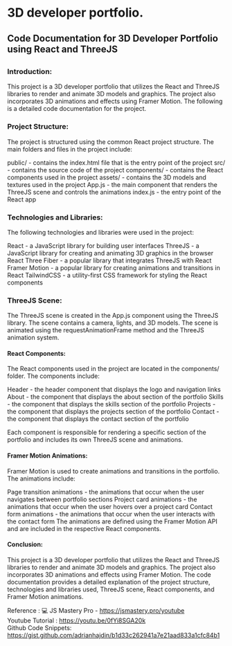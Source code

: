 <html>
<h1>3D developer portfolio.</h1>

<h2>Code Documentation for 3D Developer Portfolio using React and ThreeJS<h2>

<h3>Introduction:</h3>
<p>This project is a 3D developer portfolio that utilizes the React and ThreeJS libraries to render and animate 3D models and graphics. The project also incorporates 3D animations and effects using Framer Motion. The following is a detailed code documentation for the project.<p>

<h3>Project Structure:</h3>
The project is structured using the common React project structure. The main folders and files in the project include:

public/ - contains the index.html file that is the entry point of the project
src/ - contains the source code of the project
components/ - contains the React components used in the project
assets/ - contains the 3D models and textures used in the project
App.js - the main component that renders the ThreeJS scene and controls the animations
index.js - the entry point of the React app

<h3>Technologies and Libraries:</h3>
The following technologies and libraries were used in the project:

React - a JavaScript library for building user interfaces
ThreeJS - a JavaScript library for creating and animating 3D graphics in the browser
React Three Fiber - a popular library that integrates ThreeJS with React
Framer Motion - a popular library for creating animations and transitions in React
TailwindCSS - a utility-first CSS framework for styling the React components


<h3>ThreeJS Scene:</h3>
The ThreeJS scene is created in the App.js component using the ThreeJS library. The scene contains a camera, lights, and 3D models. The scene is animated using the requestAnimationFrame method and the ThreeJS animation system.

<h4>React Components:</h4>
The React components used in the project are located in the components/ folder. The components include:

Header - the header component that displays the logo and navigation links
About - the component that displays the about section of the portfolio
Skills - the component that displays the skills section of the portfolio
Projects - the component that displays the projects section of the portfolio
Contact - the component that displays the contact section of the portfolio

Each component is responsible for rendering a specific section of the portfolio and includes its own ThreeJS scene and animations.


<h4>Framer Motion Animations:</h4>
Framer Motion is used to create animations and transitions in the portfolio. The animations include:

Page transition animations - the animations that occur when the user navigates between portfolio sections
Project card animations - the animations that occur when the user hovers over a project card
Contact form animations - the animations that occur when the user interacts with the contact form
The animations are defined using the Framer Motion API and are included in the respective React components.

<h4>Conclusion:</h4>
This project is a 3D developer portfolio that utilizes the React and ThreeJS libraries to render and animate 3D models and graphics. The project also incorporates 3D animations and effects using Framer Motion. The code documentation provides a detailed explanation of the project structure, technologies and libraries used, ThreeJS scene, React components, and Framer Motion animations.
</html>

Reference : 💻 JS Mastery Pro - https://jsmastery.pro/youtube<br>
Youtube Tutorial : https://youtu.be/0fYi8SGA20k<br>
Github Code Snippets: https://gist.github.com/adrianhajdin/b1d33c262941a7e21aad833a1cfc84b1<br>





